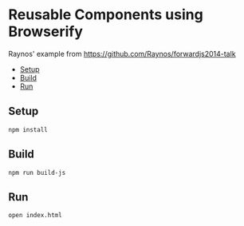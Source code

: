 # Reusable Components using Browserify

Raynos' example from https://github.com/Raynos/forwardjs2014-talk

* [Setup](#setup)
* [Build](#build)
* [Run](#run)

## Setup
    npm install

## Build
    npm run build-js

## Run
    open index.html

